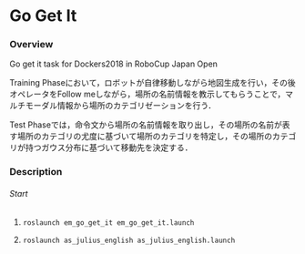 
# Go Get It

### Overview  

Go get it task for Dockers2018 in RoboCup Japan Open 

Training Phaseにおいて，ロボットが自律移動しながら地図生成を行い，その後オペレータをFollow meしながら，場所の名前情報を教示してもらうことで，マルチモーダル情報から場所のカテゴリゼーションを行う． 

Test Phaseでは，命令文から場所の名前情報を取り出し，その場所の名前が表す場所のカテゴリの尤度に基づいて場所のカテゴリを特定し，その場所のカテゴリが持つガウス分布に基づいて移動先を決定する．

### Description

###### Start

1. `roslaunch em_go_get_it em_go_get_it.launch` 

2. `roslaunch as_julius_english as_julius_english.launch` 

